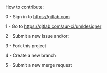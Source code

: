 How to contribute:


0 - Sign in to https://gitlab.com

1 - Go to https://gitlab.com/aur-ci/umldesigner

2 - Submit a new Issue and/or:

3 - Fork this project

4 - Create a new branch

5 - Submit a new merge request
